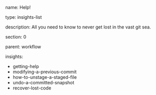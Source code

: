 name: Help! 

type: insights-list

description: All you need to know to never get lost in the vast git sea.

section: 0

parent: workflow

insights:
  - getting-help
  - modifying-a-previous-commit
  - how-to-unstage-a-staged-file
  - undo-a-committed-snapshot
  - recover-lost-code
